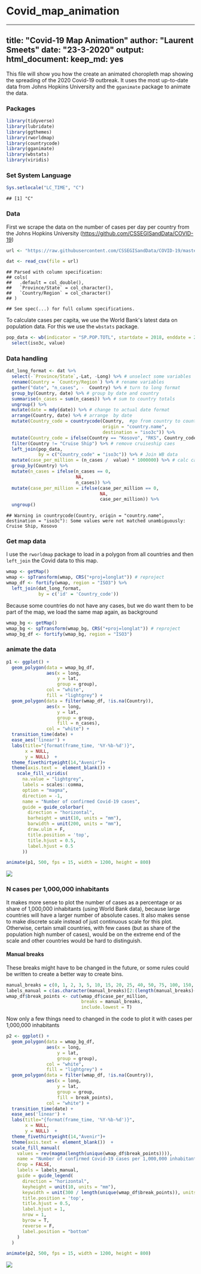 # Covid_map_animation
---
title: "Covid-19 Map Animation"
author: "Laurent Smeets"
date: "23-3-2020"
output:
  html_document:
    keep_md: yes
---


This file will show you how the create an animated choropleth map showing the spreading of the 2020 Covid-19 outbreak. It uses the most up-to-date data from Johns Hopkins University and the `gganimate` package to animate the data.


### Packages


```r
library(tidyverse)
library(lubridate)
library(ggthemes)
library(rworldmap)
library(countrycode)
library(gganimate)
library(wbstats)
library(viridis)
```


### Set System Language


```r
Sys.setlocale("LC_TIME", "C")
```

```
## [1] "C"
```

### Data

First we scrape the data on the number of cases per day per country from the  Johns Hopkins University (https://github.com/CSSEGISandData/COVID-19)


```r
url <- "https://raw.githubusercontent.com/CSSEGISandData/COVID-19/master/csse_covid_19_data/csse_covid_19_time_series/time_series_19-covid-Confirmed.csv"

dat <- read_csv(file = url) 
```

```
## Parsed with column specification:
## cols(
##   .default = col_double(),
##   `Province/State` = col_character(),
##   `Country/Region` = col_character()
## )
```

```
## See spec(...) for full column specifications.
```


To calculate cases per capita, we use the World Bank's latest data on population data. For this we use the `wbstats` package.


```r
pop_data <- wb(indicator = "SP.POP.TOTL", startdate = 2018, enddate = 2018) %>%
  select(iso3c, value)
```

### Data handling


```r
dat_long_format <- dat %>%
  select(-`Province/State`,-Lat, -Long) %>% # unselect some variables
  rename(Country = `Country/Region`) %>% # rename variables
  gather("date", "n_cases", -  Country) %>% # turn to long format
  group_by(Country, date) %>% # group by date and country
  summarise(n_cases = sum(n_cases)) %>% # sum to country totals
  ungroup() %>%
  mutate(date = mdy(date)) %>% # change to actual date format
  arrange(Country, date) %>% # arrange  by date
  mutate(Country_code = countrycode(Country,  #go from country to country code
                                    origin = "country.name",
                                    destination = "iso3c")) %>% 
  mutate(Country_code = ifelse(Country == "Kosovo", "RKS", Country_code)) %>%
  filter(Country != "Cruise Ship") %>% # remove cruiseship caes
  left_join(pop_data,
            by = c("Country_code" = "iso3c")) %>% # Join WB data
  mutate(case_per_million = (n_cases /  value) * 1000000) %>% # calc cases per mil
  group_by(Country) %>%
  mutate(n_cases = ifelse(n_cases == 0, 
                          NA,
                          n_cases)) %>%
  mutate(case_per_million = ifelse(case_per_million == 0,
                                   NA, 
                                   case_per_million)) %>%
  ungroup()
```

```
## Warning in countrycode(Country, origin = "country.name", destination = "iso3c"): Some values were not matched unambiguously: Cruise Ship, Kosovo
```

### Get map data

I use the `rworldmap` package to load in a polygon from all countries and then `left_join` the Covid data to this map.  


```r
wmap <- getMap()
wmap <- spTransform(wmap, CRS("+proj=longlat")) # reproject
wmap_df <- fortify(wmap, region = "ISO3") %>%
  left_join(dat_long_format, 
            by = c('id' = 'Country_code')) 
```

Because some countries do not have any cases, but we do want them to be part of the map, we load the same map again, as background


```r
wmap_bg <- getMap()
wmap_bg <- spTransform(wmap_bg, CRS("+proj=longlat")) # reproject
wmap_bg_df <- fortify(wmap_bg, region = "ISO3")
```


### animate the data


```r
p1 <- ggplot() +
  geom_polygon(data = wmap_bg_df,
               aes(x = long,
                   y = lat,
                   group = group),
               col = "white",
               fill = "lightgrey") + 
  geom_polygon(data = filter(wmap_df, !is.na(Country)),
               aes(x = long,
                   y = lat,
                   group = group,
                   fill = n_cases),
               col = "white") +
  transition_time(date) +
  ease_aes('linear') +
  labs(title="{format(frame_time, '%Y-%b-%d')}", 
       x = NULL, 
       y = NULL)  +
  theme_fivethirtyeight(14,"Avenir")+
  theme(axis.text =  element_blank()) +
    scale_fill_viridis(
      na.value = "lightgrey",
      labels = scales::comma,
      option = "magma", 
      direction = -1,
      name = "Number of confirmed Covid-19 cases",
      guide = guide_colorbar(
        direction = "horizontal",
        barheight = unit(10, units = "mm"),
        barwidth = unit(200, units = "mm"),
        draw.ulim = F,
        title.position = 'top',
        title.hjust = 0.5,
        label.hjust = 0.5
      ))  
```




```r
animate(p1, 500, fps = 15, width = 1200, height = 800)
```

![](code_files/figure-html/unnamed-chunk-9-1.gif)<!-- -->


### N cases per 1,000,000 inhabitants

It makes more sense to plot the number of cases as a percentage or as share of 1,000,000 inhabitants (using World Bank data), because large countries will have a larger number of absolute cases. It also makes sense to make  discrete scale instead of just continuous scale for this plot. Otherwise, certain small countries, with few cases (but as share of the population high number of cases), would be on the extreme end of the scale and other countries would be hard to distinguish. 


#### Manual breaks

These breaks might have to be changed in the future, or some rules could be written to create a better way to create bins.


```r
manual_breaks = c(0, 1, 2, 3, 5, 10, 15, 20, 25, 40, 50, 75, 100, 150, 250, 500, 1000, 10000000)
labels_manual = c(as.character(manual_breaks)[2:(length(manual_breaks)-1)], "1000+")
wmap_df$break_points <- cut(wmap_df$case_per_million,
                            breaks = manual_breaks,
                            include.lowest = T)
```


Now only a few things need to changed in the code to plot it with cases per 1,000,000 inhabitants


```r
p2 <- ggplot() +
  geom_polygon(data = wmap_bg_df,
               aes(x = long,
                   y = lat,
                   group = group),
               col = "white",
               fill = "lightgrey") + 
  geom_polygon(data = filter(wmap_df, !is.na(Country)),
               aes(x = long,
                   y = lat,
                   group = group,
                   fill = break_points),
               col = "white") +
  transition_time(date) +
  ease_aes('linear') +
  labs(title="{format(frame_time, '%Y-%b-%d')}", 
       x = NULL, 
       y = NULL)  +
  theme_fivethirtyeight(14,"Avenir")+
  theme(axis.text =  element_blank())  +
  scale_fill_manual(
    values = rev(magma(length(unique(wmap_df$break_points)))),
    name = "Number of confirmed Covid-19 cases per 1,000,000 inhabitants",
    drop = FALSE,
    labels = labels_manual,
    guide = guide_legend(
      direction = "horizontal",
      keyheight = unit(10, units = "mm"),
      keywidth = unit(300 / length(unique(wmap_df$break_points)), units = "mm"),
      title.position = 'top',
      title.hjust = 0.5,
      label.hjust = 1,
      nrow = 1,
      byrow = T,
      reverse = F,
      label.position = "bottom"
    )
  )
```



```r
animate(p2, 500, fps = 15, width = 1200, height = 800)
```

![](code_files/figure-html/unnamed-chunk-12-1.gif)<!-- -->


